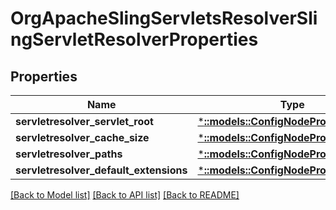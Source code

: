 # OrgApacheSlingServletsResolverSlingServletResolverProperties

## Properties
Name | Type | Description | Notes
------------ | ------------- | ------------- | -------------
**servletresolver_servlet_root** | [***::models::ConfigNodePropertyString**](configNodePropertyString.md) |  | [optional] 
**servletresolver_cache_size** | [***::models::ConfigNodePropertyInteger**](configNodePropertyInteger.md) |  | [optional] 
**servletresolver_paths** | [***::models::ConfigNodePropertyArray**](configNodePropertyArray.md) |  | [optional] 
**servletresolver_default_extensions** | [***::models::ConfigNodePropertyArray**](configNodePropertyArray.md) |  | [optional] 

[[Back to Model list]](../README.md#documentation-for-models) [[Back to API list]](../README.md#documentation-for-api-endpoints) [[Back to README]](../README.md)



